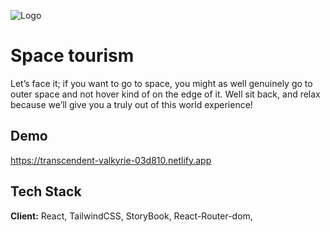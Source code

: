 
![Logo](https://transcendent-valkyrie-03d810.netlify.app/assets/logo-DmFExUMn.png)


# Space tourism

Let’s face it; if you want to go to space, you might as well genuinely go to outer space and not hover kind of on the edge of it. Well sit back, and relax because we’ll give you a truly out of this world experience!
## Demo

https://transcendent-valkyrie-03d810.netlify.app


## Tech Stack

**Client:** React, TailwindCSS, StoryBook, React-Router-dom, 



